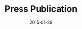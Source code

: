 ---
layout: external
redirect_url: https://www.bbc.co.uk/news/technology-31039043
title:  Press Publication
description: On 01 January 2015, BBC News Technology published an article featuring our project. 
date:   2015-01-29
image:  '/images/2015-01-29-press-bbc-news-technology.jpg'
tags:   [press]
---